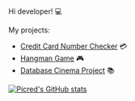 Hi developer! 💻

My projects:
- [Credit Card Number Checker](https://github.com/Picred/ccn-check) 💳
- [Hangman Game](https://github.com/Picred/hangman-game) 🎮
- [Database Cinema Project](https://github.com/Picred/cinema-database) 📚

[![Picred's GitHub stats](https://github-readme-stats.vercel.app/api?username=Picred)](https://github.com/Picred)

